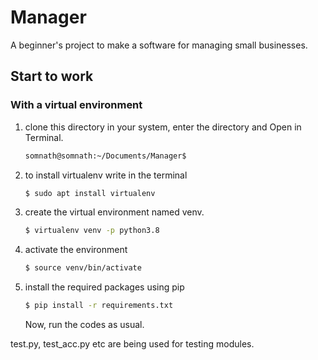 # Manager
A beginner's project to make a software for managing small businesses.

## Start to work
### With a virtual environment
1. clone this directory in your system, enter the directory and Open in Terminal.
    ```sh
    somnath@somnath:~/Documents/Manager$ 
    ```
3. to install virtualenv write in the terminal
    ```sh
    $ sudo apt install virtualenv
    ```
 2. create the virtual environment named venv.
    ```sh
    $ virtualenv venv -p python3.8
    ```
 3. activate the environment
    ```sh
    $ source venv/bin/activate
    ```
 4. install the required packages using pip
    ```sh
    $ pip install -r requirements.txt
    ```
    Now, run the codes as usual.


test.py, test_acc.py etc are being used for testing modules.
